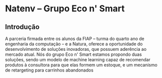 <h1>Natenv – Grupo Eco n' Smart</h1>

<h2>Introdução</h2>
<p>
  A parceria firmada entre os alunos da FIAP – turma do quarto ano de engenharia da computação – e a Natura, oferece a oportunidade do desenvolvimento de soluções inovadoras, que possuem aderência ao mercado atual. Nós do grupo Eco n' Smart estamos propondo duas soluções, sendo um modelo de machine learning capaz de recomendar produtos à consultora para que elas formem um estoque, e um mecanismo de retargeting para carrinhos abandonados
</p>
